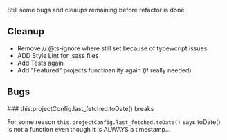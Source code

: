Still some bugs and cleaups remaining before refactor is done. 

## Cleanup

- Remove // @ts-ignore where still set because of typewcript issues
- ADD Style Lint for .sass files
- Add Tests again
- Add "Featured" projects functioanlity again (if really needed)

## Bugs

### this.projectConfig.last_fetched.toDate() breaks

For some reason `this.projectConfig.last_fetched.toDate()` says toDate() is not a function even though it is ALWAYS a timestamp...